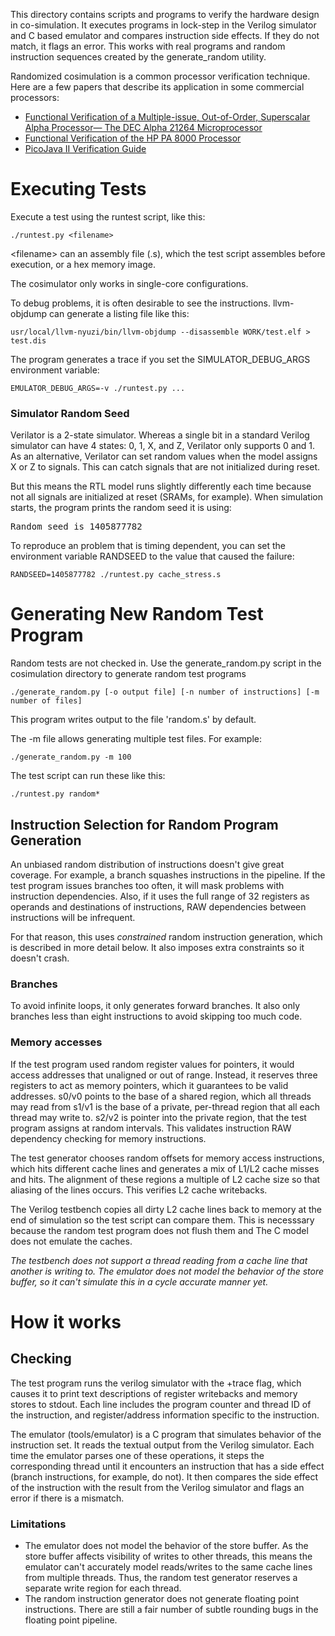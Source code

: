 This directory contains scripts and programs to verify the hardware design in
co-simulation. It executes programs in lock-step in the Verilog simulator and C
based emulator and compares instruction side effects. If they do not match, it
flags an error. This works with real programs and random instruction sequences
created by the generate_random utility.

Randomized cosimulation is a common processor verification technique. Here 
are a few papers that describe its application in some commercial processors:

* [Functional Verification of a Multiple-issue, Out-of-Order, Superscalar Alpha Processor— The DEC Alpha 21264 Microprocessor](http://www.cs.clemson.edu/~mark/464/21264.verification.pdf) 
* [Functional Verification of the HP PA 8000 Processor](http://www.cs.clemson.edu/~mark/464/hp8000.verification.pdf) 
* [PicoJava II Verification Guide](http://www1.pldworld.com/@xilinx/html/pds/HDL/picoJava-II/docs/pj2-verif-guide.pdf)

# Executing Tests

Execute a test using the runtest script, like this:

    ./runtest.py <filename>

&lt;filename&gt; can an assembly file (.s), which the test script assembles
before execution, or a hex memory image. 

The cosimulator only works in single-core configurations.

To debug problems, it is often desirable to see the instructions. llvm-objdump 
can generate a listing file like this:

    usr/local/llvm-nyuzi/bin/llvm-objdump --disassemble WORK/test.elf > test.dis

The program generates a trace if you set the SIMULATOR_DEBUG_ARGS 
environment variable:

    EMULATOR_DEBUG_ARGS=-v ./runtest.py ...

### Simulator Random Seed

Verilator is a 2-state simulator. Whereas a single bit in a standard Verilog 
simulator can have 4 states: 0, 1, X, and Z, Verilator only supports 0 and 1. 
As an alternative, Verilator can set random values when the model assigns X 
or Z to signals. This can catch signals that are not initialized during reset.

But this means the RTL model runs slightly differently each time because
not all signals are initialized at reset (SRAMs, for example). When simulation
starts, the program prints the random seed it is using:

<pre>
Random seed is 1405877782
</pre>

To reproduce an problem that is timing dependent, you can set the environment 
variable RANDSEED to the value that caused the failure:

    RANDSEED=1405877782 ./runtest.py cache_stress.s

# Generating New Random Test Program
 
Random tests are not checked in. Use the generate_random.py script 
in the cosimulation directory to generate random test programs

    ./generate_random.py [-o output file] [-n number of instructions] [-m number of files]

This program writes output to the file 'random.s' by default. 

The -m file allows generating multiple test files. For example:

    ./generate_random.py -m 100

The test script can run these like this:

    ./runtest.py random*

## Instruction Selection for Random Program Generation
 
An unbiased random distribution of instructions doesn't give great coverage. 
For example, a branch squashes instructions in the pipeline. If the test program 
issues branches too often, it will mask problems with instruction dependencies. 
Also, if it uses the full range of 32 registers as operands and destinations of 
instructions, RAW dependencies between instructions will be infrequent.

For that reason, this uses _constrained_ random instruction generation, which
is described in more detail below. It also imposes extra constraints so it
doesn't crash.

### Branches

To avoid infinite loops, it only generates forward branches. It also only 
branches less than eight instructions to avoid skipping too much code.

### Memory accesses

If the test program used random register values for pointers, it would access
addresses that unaligned or out of range. Instead, it reserves three registers
to act as memory pointers, which it guarantees to be valid addresses. s0/v0
points to the base of a shared region, which all threads may read from s1/v1 is
the base of a private, per-thread region that all each thread may write to.
s2/v2 is pointer into the private region, that the test program assigns at
random intervals. This validates instruction RAW dependency checking for memory
instructions.

The test generator chooses random offsets for memory access instructions, which
hits different cache lines and generates a mix of L1/L2 cache misses and hits.
The alignment of these regions a multiple of L2 cache size so that aliasing of
the lines occurs. This verifies L2 cache writebacks.

The Verilog testbench copies all dirty L2 cache lines back to memory at the end
of simulation so the test script can compare them. This is necesssary because 
the random test program does not flush them and The C model does not emulate 
the caches.

_The testbench does not support a thread reading from a cache line that another
is writing to. The emulator does not model the behavior of the store buffer, so
it can't simulate this in a cycle accurate manner yet._

# How it works
## Checking

The test program runs the verilog simulator with the +trace flag, which
causes it to print text descriptions of register writebacks and memory stores
to stdout. Each line includes the program counter and thread ID of the
instruction, and register/address information specific to the instruction.

The emulator (tools/emulator) is a C program that simulates behavior of the
instruction set. It reads the textual output from the Verilog simulator. Each
time the emulator parses one of these operations, it steps the corresponding
thread until it encounters an instruction that has a side effect (branch 
instructions, for example, do not). It then compares the side effect of the 
instruction with the result from the Verilog simulator and flags an error 
if there is a mismatch.

### Limitations
- The emulator does not model the behavior of the store buffer. As the store
  buffer affects visibility of writes to other threads, this means the emulator
  can't accurately model reads/writes to the same cache lines from multiple
  threads. Thus, the random test generator reserves a separate write region for
  each thread.
- The random instruction generator does not generate floating point
  instructions. There are still a fair number of subtle rounding bugs in the
  floating point pipeline.
